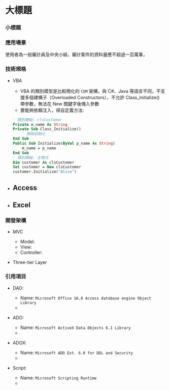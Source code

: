 # 大標題

### 小標題

### 應用場景

使用者為一般審計員及中央小組，審計案件的資料量應不超過一百萬筆，

### 技術規格
- VBA
    - VBA 的類別模型是比較簡化的 `COM` 架構，與 C#、Java 等語言不同，不支援多個建構子（Overloaded Constructors），不允許 Class_Initialize() 帶參數，無法在 New 關鍵字後傳入參數
    - 要能夠依賴注入，得自定義方法:
    ```vb
    ' 類別模組: clsCustomer
    Private m_name As String
    Private Sub Class_Initialize()
        ' 預設初始化
    End Sub
    Public Sub Initialize(ByVal p_name As String)
        m_name = p_name
    End Sub
    ' 類別模組: 主程式
    Dim customer As clsCustomer
    Set customer = New clsCustomer
    customer.Initialize("Alice")
    ```

- Access
    - 

- Excel
    - 

### 開發架構

- MVC
    - Model: 
    - View: 
    - Controller: 

- Three-tier Layer

### 引用項目

- DAO:
    - Name: `Microsoft Office 16.0 Access database engine Object Library`
    - 

- ADO:
    - Name: `Microsoft ActiveX Data Objects 6.1 Library`
    -

- ADOX:
    - Name: `Microsoft ADO Ext. 6.0 for DDL and Security`
    -

- Script:
    - Name: `Microsoft Scripting Runtime`
    - 